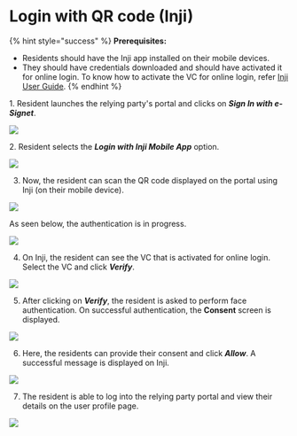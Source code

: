 # Login with QR code (Inji)

{% hint style="success" %}
**Prerequisites:**

* Residents should have the Inji app installed on their mobile devices.
* They should have credentials downloaded and should have activated it for online login. To know how to activate the VC for online login, refer [Inji User Guide](https://docs.mosip.io/1.2.0/modules/inji-user-guide#wallet-binding-flow).
{% endhint %}

1\. Resident launches the relying party's portal and clicks on _**Sign In with e-Signet**_.

![](\_images/new1-healthservices.png)

2\. Resident selects the _**Login with Inji Mobile App**_ option.

![](\_images/new2-esignetlogin.png)

3. Now, the resident can scan the QR code displayed on the portal using Inji (on their mobile device).

![](\_images/new3-esignetlogin-inji.png)

As seen below, the authentication is in progress.

![](\_images/new4-esignetlogin-inji-authenticating.png)

4. On Inji, the resident can see the VC that is activated for online login. Select the VC and click _**Verify**_.

![](\_images/esignet-inji1.png)

5. After clicking on _**Verify**_, the resident is asked to perform face authentication. On successful authentication, the **Consent** screen is displayed.

![](\_images/esignet-inji2.png)

6. Here, the residents can provide their consent and click _**Allow**_. A successful message is displayed on Inji.

![](\_images/6-consent.png)

7. The resident is able to log into the relying party portal and view their details on the user profile page.

![](\_images/7.final.png)
